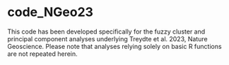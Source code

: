 # code_NGeo23
This  code has been developed specifically for the fuzzy cluster and principal component analyses underlying Treydte et al. 2023, Nature Geoscience. Please note that analyses relying solely on basic R functions are not repeated herein.
